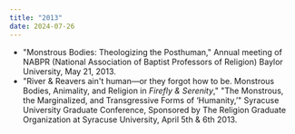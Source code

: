 ```yaml
---
title: "2013"
date: 2024-07-26
---
```

- "Monstrous Bodies: Theologizing the Posthuman," Annual meeting of NABPR (National Association of Baptist Professors of Religion) Baylor University, May 21, 2013.
- "River & Reavers ain't human—or they forgot how to be. Monstrous Bodies, Animality, and Religion in _Firefly & Serenity_," "The Monstrous, the Marginalized, and Transgressive Forms of ‘Humanity,’" Syracuse University Graduate Conference, Sponsored by The Religion Graduate Organization at Syracuse University, April 5th & 6th 2013.
